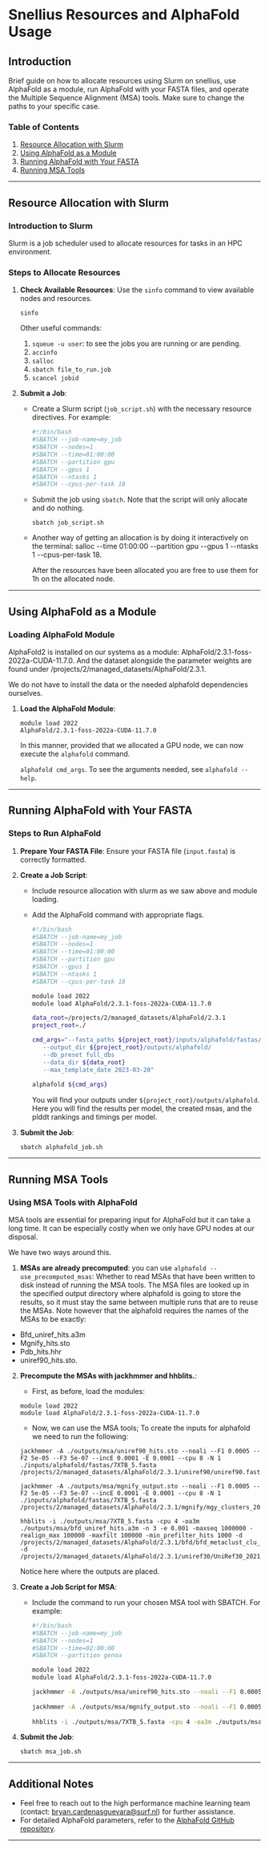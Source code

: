 # Snellius Resources and AlphaFold Usage

## Introduction
Brief guide on how to allocate resources using Slurm on snellius, use AlphaFold as a module, run AlphaFold with your FASTA files, and operate the Multiple Sequence Alignment (MSA) tools. Make sure to change the paths to your specific case.

### Table of Contents
1. [Resource Allocation with Slurm](#resource-allocation-with-slurm)
2. [Using AlphaFold as a Module](#using-alphafold-as-a-module)
3. [Running AlphaFold with Your FASTA](#running-alphafold-with-your-fasta)
4. [Running MSA Tools](#running-msa-tools)

---

## Resource Allocation with Slurm

### Introduction to Slurm
Slurm is a job scheduler used to allocate resources for tasks in an HPC environment.

### Steps to Allocate Resources

1. **Check Available Resources**: Use the `sinfo` command to view available nodes and resources.
   ```
   sinfo
   ```
    
    Other useful commands:
   1. ```squeue -u user```: to see the jobs you are running or are pending.
   2. ```accinfo```
   3. ```salloc```
   4. ```sbatch file_to_run.job```
   5. ```scancel jobid```
   
2. **Submit a Job**:
   - Create a Slurm script (`job_script.sh`) with the necessary resource directives. For example:
     ```bash
     #!/bin/bash
     #SBATCH --job-name=my_job
     #SBATCH --nodes=1
     #SBATCH --time=01:00:00
     #SBATCH --partition gpu
     #SBATCH --gpus 1
     #SBATCH --ntasks 1
     #SBATCH --cpus-per-task 18
     ```
   - Submit the job using `sbatch`. Note that the script will only allocate and do nothing.
     ```
     sbatch job_script.sh
     ```
     
   - Another way of getting an allocation is by doing it interactively on the terminal:
     salloc --time 01:00:00 --partition gpu --gpus 1 --ntasks 1 --cpus-per-task 18.
     
     After the resources have been allocated you are free to use them for 1h on the allocated node.

---

## Using AlphaFold as a Module

### Loading AlphaFold Module
AlphaFold2 is installed on our systems as a module: AlphaFold/2.3.1-foss-2022a-CUDA-11.7.0.
And the dataset alongside the parameter weights are found under /projects/2/managed_datasets/AlphaFold/2.3.1.

We do not have to install the data or the needed alphafold dependencies ourselves.

1. **Load the AlphaFold Module**:
   ```
   module load 2022
   AlphaFold/2.3.1-foss-2022a-CUDA-11.7.0
   ```
   In this manner, provided that we allocated a GPU node, we can now execute the ```alphafold``` command.
   
   ```alphafold cmd_args```. To see the arguments needed, see ```alphafold --help```.
---

## Running AlphaFold with Your FASTA

### Steps to Run AlphaFold
1. **Prepare Your FASTA File**: Ensure your FASTA file (`input.fasta`) is correctly formatted.


2. **Create a Job Script**:
   - Include resource allocation with slurm as we saw above and module loading.
   - Add the AlphaFold command with appropriate flags.
     ```bash
     #!/bin/bash
     #SBATCH --job-name=my_job
     #SBATCH --nodes=1
     #SBATCH --time=01:00:00
     #SBATCH --partition gpu
     #SBATCH --gpus 1
     #SBATCH --ntasks 1
     #SBATCH --cpus-per-task 18
     
     module load 2022
     module load AlphaFold/2.3.1-foss-2022a-CUDA-11.7.0
     
     data_root=/projects/2/managed_datasets/AlphaFold/2.3.1
     project_root=./

     cmd_args="--fasta_paths ${project_root}/inputs/alphafold/fastas/7XTB_5.fasta
        --output_dir ${project_root}/outputs/alphafold/
  	    --db_preset full_dbs 
  	    --data_dir ${data_root}
  	    --max_template_date 2023-03-20"
  	
     alphafold ${cmd_args}
     ```

     You will find your outputs under ```${project_root}/outputs/alphafold```. Here you will find the results per model, the created msas, and the plddt rankings and timings per model.  
3. **Submit the Job**:
   ```
   sbatch alphafold_job.sh
   ```

---

## Running MSA Tools

### Using MSA Tools with AlphaFold
MSA tools are essential for preparing input for AlphaFold but it can take a long time.
It can be especially costly when we only have GPU nodes at our disposal.

We have two ways around this.

1. **MSAs are already precomputed**: you can use ```alphafold --use_precomputed_msas```: Whether to read MSAs that have been written to disk instead of running the MSA tools. The MSA files are looked up in the specified output directory where alphafold is going to store the results, so it must stay the same between multiple runs that are to reuse the MSAs. Note however that the alphafold requires the names of the MSAs to be exactly: 

- Bfd_uniref_hits.a3m
- Mgnify_hits.sto
- Pdb_hits.hhr
- uniref90_hits.sto.

2.  **Precompute the MSAs with jackhmmer and hhblits.**:
    - First, as before, load the modules:
    ```
    module load 2022
    module load AlphaFold/2.3.1-foss-2022a-CUDA-11.7.0
    ```
    - Now, we can use the MSA tools; To create the inputs for alphafold we need to run the following: 

    ```
    jackhmmer -A ./outputs/msa/uniref90_hits.sto --noali --F1 0.0005 --F2 5e-05 --F3 5e-07 --incE 0.0001 -E 0.0001 --cpu 8 -N 1 ./inputs/alphafold/fastas/7XTB_5.fasta /projects/2/managed_datasets/AlphaFold/2.3.1/uniref90/uniref90.fasta
    
    jackhmmer -A ./outputs/msa/mgnify_output.sto --noali --F1 0.0005 --F2 5e-05 --F3 5e-07 --incE 0.0001 -E 0.0001 --cpu 8 -N 1 ./inputs/alphafold/fastas/7XTB_5.fasta /projects/2/managed_datasets/AlphaFold/2.3.1/mgnify/mgy_clusters_2022_05.fa
       
    hhblits -i ./outputs/msa/7XTB_5.fasta -cpu 4 -oa3m ./outputs/msa/bfd_uniref_hits.a3m -n 3 -e 0.001 -maxseq 1000000 -realign_max 100000 -maxfilt 100000 -min_prefilter_hits 1000 -d /projects/2/managed_datasets/AlphaFold/2.3.1/bfd/bfd_metaclust_clu_complete_id30_c90_final_seq.sorted_opt -d /projects/2/managed_datasets/AlphaFold/2.3.1/uniref30/UniRef30_2021_03
    ```

    Notice here where the outputs are placed.

3. **Create a Job Script for MSA**:
   - Include the command to run your chosen MSA tool with SBATCH. For example:
     ```bash
     #!/bin/bash
     #SBATCH --job-name=my_job
     #SBATCH --nodes=1
     #SBATCH --time=02:00:00
     #SBATCH --partition genoa
     
     module load 2022 
     module load AlphaFold/2.3.1-foss-2022a-CUDA-11.7.0
     
     jackhmmer -A ./outputs/msa/uniref90_hits.sto --noali --F1 0.0005 --F2 5e-05 --F3 5e-07 --incE 0.0001 -E 0.0001 --cpu 8 -N 1 ./inputs/alphafold/fastas/7XTB_5.fasta /projects/2/managed_datasets/AlphaFold/2.3.1/uniref90/uniref90.fasta
    
     jackhmmer -A ./outputs/msa/mgnify_output.sto --noali --F1 0.0005 --F2 5e-05 --F3 5e-07 --incE 0.0001 -E 0.0001 --cpu 8 -N 1 ./inputs/alphafold/fastas/7XTB_5.fasta /projects/2/managed_datasets/AlphaFold/2.3.1/mgnify/mgy_clusters_2022_05.fa
       
     hhblits -i ./outputs/msa/7XTB_5.fasta -cpu 4 -oa3m ./outputs/msa/bfd_uniref_hits.a3m -n 3 -e 0.001 -maxseq 1000000 -realign_max 100000 -maxfilt 100000 -min_prefilter_hits 1000 -d /projects/2/managed_datasets/AlphaFold/2.3.1/bfd/bfd_metaclust_clu_complete_id30_c90_final_seq.sorted_opt -d /projects/2/managed_datasets/AlphaFold/2.3.1/uniref30/UniRef30_2021_03
     ```
4. **Submit the Job**:
   ```
   sbatch msa_job.sh
   ```

---

## Additional Notes
- Feel free to reach out to the high performance machine learning team (contact: bryan.cardenasguevara@surf.nl) for further assistance.
- For detailed AlphaFold parameters, refer to the [AlphaFold GitHub repository](https://github.com/deepmind/alphafold).

---


